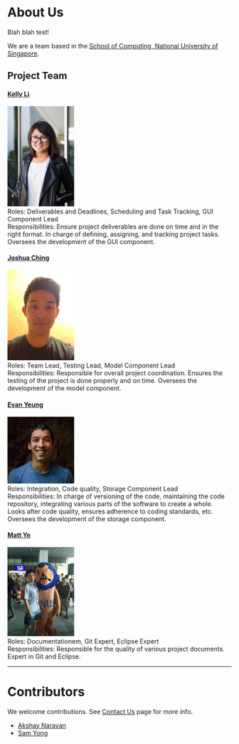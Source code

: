 # About Us

Blah blah test!

We are a team based in the [School of Computing, National University of Singapore](http://www.comp.nus.edu.sg).

## Project Team

#### [Kelly Li](http://github.com/kellyli)
<img src="images/kellyli.png" width="150"><br>
 Roles: Deliverables and Deadlines, Scheduling and Task Tracking, GUI Component Lead <br>
 Responsibilities: Ensure project deliverables are done on time and in the right format. In charge of defining, assigning, and tracking project tasks. Oversees the development of the GUI component.

#### [Joshua Ching](http://github.com/joshuaching)
<img src="images/joshuaching.png" width="150"><br>
 Roles: Team Lead, Testing Lead, Model Component Lead <br>
 Responsibilities: Responsible for overall project coordination. Ensures the testing of the project is done properly and on time. Oversees the development of the model component.

#### [Evan Yeung](http://github.com/evanyeung)
<img src="images/evanyeung.jpg" width="150"><br>
 Roles: Integration, Code quality, Storage Component Lead <br>
 Responsibilities: In charge of versioning of the code, maintaining the code repository, integrating various parts of the software to create a whole. Looks after code quality, ensures adherence to coding standards, etc. Oversees the development of the storage component.

#### [Matt Ye](https://github.com/yefenyi)
<img src="images/yefenyi.png" width="150"><br>
Roles: Documentationem, Git Expert, Eclipse Expert<br>
Responsibilities: Responsible for the quality of various project documents. Expert in Git and Eclipse.

 -----

# Contributors

We welcome contributions. See [Contact Us](ContactUs.md) page for more info.

* [Akshay Narayan](https://github.com/se-edu/addressbook-level4/pulls?q=is%3Apr+author%3Aokkhoy)
* [Sam Yong](https://github.com/se-edu/addressbook-level4/pulls?q=is%3Apr+author%3Amauris)

